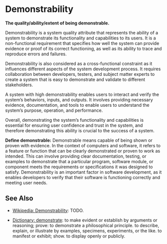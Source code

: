 # Demonstrability

**The quality/ability/extent of being demonstrable.**

<span data-chatgpt-prompt="explain demonstrability (system quality attribute, non-functional requirement, cross-functional constraint )">

Demonstrability is a system quality attribute that represents the ability of a system to demonstrate its functionality and capabilities to its users. It is a non-functional requirement that specifies how well the system can provide evidence or proof of its correct functioning, as well as its ability to trace and reproduce errors and failures.

Demonstrability is also considered as a cross-functional constraint as it influences different aspects of the system development process. It requires collaboration between developers, testers, and subject matter experts to create a system that is easy to demonstrate and validate to different stakeholders.

A system with high demonstrability enables users to interact and verify the system’s behaviors, inputs, and outputs. It involves providing necessary evidence, documentation, and tools to enable users to understand the system’s purpose, operation, and performance.

Overall, demonstrating the system’s functionality and capabilities is essential for ensuring user confidence and trust in the system, and therefore demonstrating this ability is crucial to the success of a system.

</span>

**Define demonstrable:** <span data-chatgpt-prompt="define demonstrable (computers and software)">Demonstrable means capable of being shown or proven with evidence. In the context of computers and software, it refers to a feature or function that can be clearly demonstrated or proven to work as intended. This can involve providing clear documentation, testing, or examples to demonstrate that a particular program, software module, or component meets the requirements or specifications it was designed to satisfy. Demonstrability is an important factor in software development, as it enables developers to verify that their software is functioning correctly and meeting user needs.</span>

## See Also

* [Wikipedia: Demonstrability](https://wikipedia.org/wiki/Demonstrability): TODO.

* [Dictionary: demonstrate](https://www.dictionary.com/browse/demonstrate): to make evident or establish by arguments or reasoning; prove: to demonstrate a philosophical principle. to describe, explain, or illustrate by examples, specimens, experiments, or the like. to manifest or exhibit; show. to display openly or publicly.

